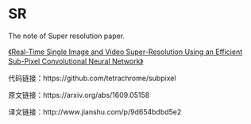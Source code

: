# SR

<p>The note of Super resolution paper.</p>



<p><a href="https://arxiv.org/abs/1609.05158">《Real-Time Single Image and Video Super-Resolution Using an Efficient Sub-Pixel Convolutional Neural Network》</a></p>
<p>代码链接：https://github.com/tetrachrome/subpixel</p>
<p>原文链接：https://arxiv.org/abs/1609.05158 </p>
<p>译文链接：http://www.jianshu.com/p/9d654bdbd5e2</p> 
